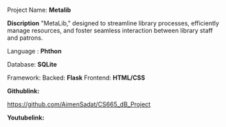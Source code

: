 Project Name: **Metalib**

**Discription**
"MetaLib," designed to streamline library processes, 
efficiently manage resources, and foster seamless interaction between library staff and patrons. 


Language : **Phthon**

Database: **SQLite**

Framework:
Backed: **Flask**
Frontend: **HTML/CSS**

**Githublink:**


https://github.com/AimenSadat/CS665_dB_Project

**Youtubelink:**
